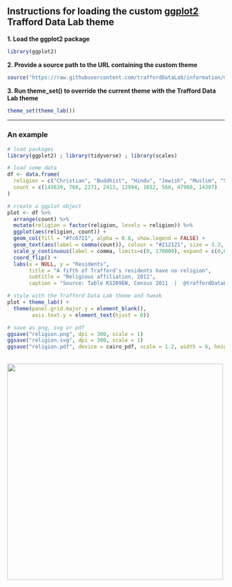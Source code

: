 
## Instructions for loading the custom [ggplot2](http://ggplot2.tidyverse.org/) Trafford Data Lab theme

**1. Load the ggplot2 package**
``` r
library(ggplot2)
```

**2. Provide a source path to the URL containing the custom theme**
``` r
source("https://raw.githubusercontent.com/traffordDataLab/information/master/R/theme/theme_lab.R")
```

**3. Run theme_set() to override the current theme with the Trafford Data Lab theme**
``` r
theme_set(theme_lab())
```

---

### An example 
``` r
# load packages
library(ggplot2) ; library(tidyverse) ; library(scales)

# load some data
df <- data.frame(
  religion = c("Christian", "Buddhist", "Hindu", "Jewish", "Muslim", "Sikh", "Other Religion", "No Religion", "Not Stated"),
  count = c(143639, 768, 2271, 2413, 12994, 1652, 566, 47968, 14307)
)

# create a ggplot object
plot <- df %>%  
  arrange(count) %>% 
  mutate(religion = factor(religion, levels = religion)) %>% 
  ggplot(aes(religion, count)) +
  geom_col(fill = "#fc6721", alpha = 0.8, show.legend = FALSE) +
  geom_text(aes(label = comma(count)), colour = "#212121", size = 3.3, hjust = 0, nudge_y = 2000) +
  scale_y_continuous(label = comma, limits=c(0, 170000), expand = c(0,0)) +
  coord_flip() +
  labs(x = NULL, y = "Residents",
       title = "A fifth of Trafford's residents have no religion",
       subtitle = "Religious affiliation, 2011",
       caption = "Source: Table KS209EW, Census 2011  |  @traffordDataLab")

# style with the Trafford Data Lab theme and tweak
plot + theme_lab() +
  theme(panel.grid.major.y = element_blank(),
        axis.text.y = element_text(hjust = 0))

# save as png, svg or pdf
ggsave("religion.png", dpi = 300, scale = 1)
ggsave("religion.svg", dpi = 300, scale = 1)
ggsave("religion.pdf", device = cairo_pdf, scale = 1.2, width = 6, height = 6)
``` 

<br />

<img src="https://github.com/traffordDataLab/information/blob/master/R/theme/religion.png" width="500">
